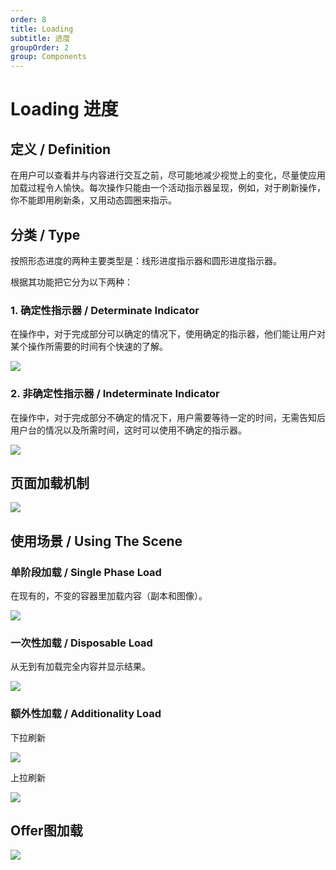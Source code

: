 ```yaml
---
order: 8
title: Loading
subtitle: 进度
groupOrder: 2
group: Components
---
```


# Loading 进度

## 定义 / Definition

在用户可以查看并与内容进行交互之前，尽可能地减少视觉上的变化，尽量使应用加载过程令人愉快。每次操作只能由一个活动指示器呈现，例如，对于刷新操作，你不能即用刷新条，又用动态圆圈来指示。

## 分类 / Type

按照形态进度的两种主要类型是：线形进度指示器和圆形进度指示器。

根据其功能把它分为以下两种：

### 1. 确定性指示器 / Determinate Indicator

在操作中，对于完成部分可以确定的情况下，使用确定的指示器，他们能让用户对某个操作所需要的时间有个快速的了解。

![](https://img.alicdn.com/tfs/TB1mFWAeYGYBuNjy0FoXXciBFXa-900-100.png)

### 2. 非确定性指示器 / Indeterminate Indicator

在操作中，对于完成部分不确定的情况下，用户需要等待一定的时间，无需告知后用户台的情况以及所需时间，这时可以使用不确定的指示器。

![](https://img.alicdn.com/tfs/TB1kVWAeYGYBuNjy0FoXXciBFXa-900-100.png)

## 页面加载机制

![](https://img.alicdn.com/tfs/TB1oOvje4GYBuNjy0FnXXX5lpXa-560-242.png)

## 使用场景 / Using The Scene

### 单阶段加载 / Single Phase Load

在现有的，不变的容器里加载内容（副本和图像）。

![](https://img.alicdn.com/tfs/TB1g55Fe9CWBuNjy0FhXXb6EVXa-900-619.png)

### 一次性加载 / Disposable Load

从无到有加载完全内容并显示结果。

![](https://img.alicdn.com/tfs/TB12b2beY9YBuNjy0FgXXcxcXXa-900-1531.png)

### 额外性加载 / Additionality Load

下拉刷新

![](https://img.alicdn.com/tfs/TB1_9Dbe49YBuNjy0FfXXXIsVXa-900-619.png)

上拉刷新

![](https://img.alicdn.com/tfs/TB101.ke9BYBeNjy0FeXXbnmFXa-900-619.png)

## Offer图加载

![](https://img.alicdn.com/tfs/TB1MXe0e1OSBuNjy0FdXXbDnVXa-881-221.png)

